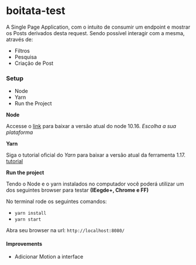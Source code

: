 # boitata-test

A Single Page Application, com o intuito de consumir um endpoint e mostrar os Posts derivados desta request. Sendo possível interagir com a mesma, através de:
- Filtros
- Pesquisa
- Criação de Post

### Setup

- Node
- Yarn
- Run the Project

**Node**

Accesse o [link](https://nodejs.org/en/download/) para baixar a versão atual do node 10.16. 
_Escolha a sua plataforma_

**Yarn**

Siga o tutorial oficial do _Yarn_ para baixar a versão atual da ferramenta 1.17.
[tutorial](https://yarnpkg.com/lang/en/docs/install/#debian-stable)

**Run the project**

Tendo o Node e o yarn instalados no computador você poderá utilizar um dos seguintes browser para testar **(IEegde+, Chrome e FF)**

No terminal rode os seguintes comandos:

- `yarn install`
- `yarn start`

Abra seu browser na url: `http://localhost:8080/`

#### Improvements

- Adicionar Motion a interface
